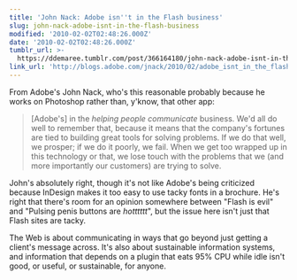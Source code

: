 ```yaml
---
title: 'John Nack: Adobe isn''t in the Flash business'
slug: john-nack-adobe-isnt-in-the-flash-business
modified: '2010-02-02T02:48:26.000Z'
date: '2010-02-02T02:48:26.000Z'
tumblr_url: >-
  https://ddemaree.tumblr.com/post/366164180/john-nack-adobe-isnt-in-the-flash-business
link_url: 'http://blogs.adobe.com/jnack/2010/02/adobe_isnt_in_the_flash_business.html'
---
```

From Adobe's John Nack, who's this reasonable probably because he works on Photoshop rather than, y'know, that other app:

> \[Adobe's\] in the _helping people communicate_ business. We'd all do well to remember that, because it means that the company's fortunes are tied to building great tools for solving problems. If we do that well, we prosper; if we do it poorly, we fail. When we get too wrapped up in this technology or that, we lose touch with the problems that we (and more importantly our customers) are trying to solve.

John's absolutely right, though it's not like Adobe's being criticized because InDesign makes it too easy to use tacky fonts in a brochure. He's right that there's room for an opinion somewhere between "Flash is evil" and "Pulsing penis buttons are _hotttttt_", but the issue here isn't just that Flash sites are tacky.

The Web is about communicating in ways that go beyond just getting a client's message across. It's also about sustainable information systems, and information that depends on a plugin that eats 95% CPU while idle isn't good, or useful, or sustainable, for anyone.
